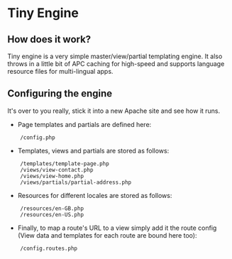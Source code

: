 Tiny Engine
===========

How does it work?
-----------------

Tiny engine is a very simple master/view/partial templating engine.
It also throws in a little bit of APC caching for high-speed and supports
language resource files for multi-lingual apps.

Configuring the engine
----------------------

It's over to you really, stick it into a new Apache site and see how it runs.

* Page templates and partials are defined here:

```
	/config.php
```

* Templates, views and partials are stored as follows:

```
	/templates/template-page.php
    /views/view-contact.php
    /views/view-home.php
    /views/partials/partial-address.php
```

* Resources for different locales are stored as follows:

```
	/resources/en-GB.php
	/resources/en-US.php
```

* Finally, to map a route's URL to a view simply add it the route config
(View data and templates for each route are bound here too):

```
	/config.routes.php
```